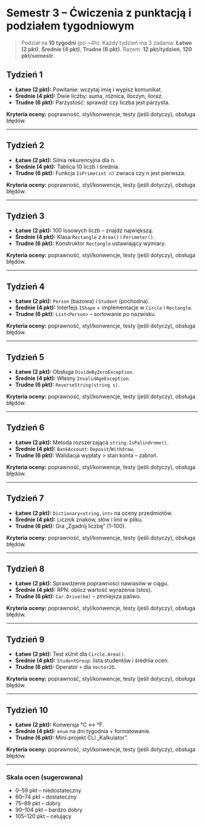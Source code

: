 # Semestr 3 – Ćwiczenia z punktacją i podziałem tygodniowym

> Podział na **10 tygodni** (po ~4h). Każdy tydzień ma 3 zadania: **Łatwe (2 pkt)**, **Średnie (4 pkt)**, **Trudne (6 pkt)**. Razem: **12 pkt/tydzień**, **120 pkt/semestr**.
## Tydzień 1
- **Łatwe (2 pkt):** Powitanie: wczytaj imię i wypisz komunikat.
- **Średnie (4 pkt):** Dwie liczby: suma, różnica, iloczyn, iloraz.
- **Trudne (6 pkt):** Parzystość: sprawdź czy liczba jest parzysta.

**Kryteria oceny:** poprawność, styl/konwencje, testy (jeśli dotyczy), obsługa błędów.

---
## Tydzień 2
- **Łatwe (2 pkt):** Silnia rekurencyjna dla n.
- **Średnie (4 pkt):** Tablica 10 liczb i średnia.
- **Trudne (6 pkt):** Funkcja `IsPrime(int n)` zwraca czy n jest pierwsza.

**Kryteria oceny:** poprawność, styl/konwencje, testy (jeśli dotyczy), obsługa błędów.

---
## Tydzień 3
- **Łatwe (2 pkt):** 100 losowych liczb – znajdź największą.
- **Średnie (4 pkt):** Klasa `Rectangle` z `Area()` i `Perimeter()`.
- **Trudne (6 pkt):** Konstruktor `Rectangle` ustawiający wymiary.

**Kryteria oceny:** poprawność, styl/konwencje, testy (jeśli dotyczy), obsługa błędów.

---
## Tydzień 4
- **Łatwe (2 pkt):** `Person` (bazowa) i `Student` (pochodna).
- **Średnie (4 pkt):** Interfejs `IShape` + implementacje w `Circle` i `Rectangle`.
- **Trudne (6 pkt):** `List<Person>` – sortowanie po nazwisku.

**Kryteria oceny:** poprawność, styl/konwencje, testy (jeśli dotyczy), obsługa błędów.

---
## Tydzień 5
- **Łatwe (2 pkt):** Obsługa `DivideByZeroException`.
- **Średnie (4 pkt):** Własny `InvalidAgeException`.
- **Trudne (6 pkt):** `ReverseString(string s)`.

**Kryteria oceny:** poprawność, styl/konwencje, testy (jeśli dotyczy), obsługa błędów.

---
## Tydzień 6
- **Łatwe (2 pkt):** Metoda rozszerzająca `string.IsPalindrome()`.
- **Średnie (4 pkt):** `BankAccount`: `Deposit`/`Withdraw`.
- **Trudne (6 pkt):** Walidacja wypłaty > stan konta – zabroń.

**Kryteria oceny:** poprawność, styl/konwencje, testy (jeśli dotyczy), obsługa błędów.

---
## Tydzień 7
- **Łatwe (2 pkt):** `Dictionary<string,int>` na oceny przedmiotów.
- **Średnie (4 pkt):** Licznik znaków, słów i linii w pliku.
- **Trudne (6 pkt):** Gra „Zgadnij liczbę” (1–100).

**Kryteria oceny:** poprawność, styl/konwencje, testy (jeśli dotyczy), obsługa błędów.

---
## Tydzień 8
- **Łatwe (2 pkt):** Sprawdzenie poprawności nawiasów w ciągu.
- **Średnie (4 pkt):** RPN: oblicz wartość wyrażenia (stos).
- **Trudne (6 pkt):** `Car.Drive(km)` – zmniejsza paliwo.

**Kryteria oceny:** poprawność, styl/konwencje, testy (jeśli dotyczy), obsługa błędów.

---
## Tydzień 9
- **Łatwe (2 pkt):** Test xUnit dla `Circle.Area()`.
- **Średnie (4 pkt):** `StudentGroup`: lista studentów i średnia ocen.
- **Trudne (6 pkt):** Operator `+` dla `Vector2D`.

**Kryteria oceny:** poprawność, styl/konwencje, testy (jeśli dotyczy), obsługa błędów.

---
## Tydzień 10
- **Łatwe (2 pkt):** Konwersja °C ↔ °F.
- **Średnie (4 pkt):** `enum` na dni tygodnia + formatowanie.
- **Trudne (6 pkt):** Mini-projekt CLI „Kalkulator”.

**Kryteria oceny:** poprawność, styl/konwencje, testy (jeśli dotyczy), obsługa błędów.

---

### Skala ocen (sugerowana)
- 0–59 pkt – niedostateczny
- 60–74 pkt – dostateczny
- 75–89 pkt – dobry
- 90–104 pkt – bardzo dobry
- 105–120 pkt – celujący
